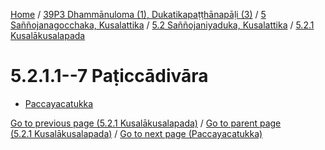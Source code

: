 
[Home](/) / [39P3 Dhammānuloma (1), Dukatikapaṭṭhānapāḷi (3)](../../...md) / [5 Saññojanagocchaka, Kusalattika](../...md) / [5.2 Saññojaniyaduka, Kusalattika](...md) / [5.2.1 Kusalākusalapada](../39P3/5/5.2/5.2.1.md)

# 5.2.1.1--7 Paṭiccādivāra

* [Paccayacatukka](5.2.1.1--7/Paccayacatukka.md)

[Go to previous page (5.2.1 Kusalākusalapada)](../39P3/5/5.2/5.2.1.md) / [Go to parent page (5.2.1 Kusalākusalapada)](../39P3/5/5.2/5.2.1.md) / [Go to next page (Paccayacatukka)](5.2.1.1--7/Paccayacatukka.md)


